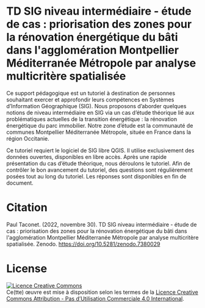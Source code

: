 # TD SIG niveau intermédiaire - étude de cas : priorisation des zones pour la rénovation énergétique du bâti dans l'agglomération Montpellier Méditerranée Métropole par analyse multicritère spatialisée


Ce support pédagogique est un tutoriel à destination de personnes souhaitant exercer et approfondir leurs compétences en Systèmes d’Information Géographique (SIG). Nous proposons d’aborder quelques notions de niveau intermédiaire en SIG via un cas d’étude théorique lié aux problématiques actuelles de la transition énergétique : la rénovation énergétique du parc immobilier. Notre zone d’étude est la communauté de communes
Montpellier Méditerranée Métropole, située en France dans la région Occitanie.


Ce tutoriel requiert le logiciel de SIG libre QGIS.  Il utilise exclusivement des données ouvertes, disponibles en libre accès. Après une rapide présentation du cas d’étude théorique, nous déroulons le tutoriel. Afin de contrôler le bon avancement du tutoriel, des questions sont régulièrement posées tout au long du tutoriel. Les réponses sont disponibles en fin de document.

# Citation

Paul Taconet. (2022, novembre 30). TD SIG niveau intermédiaire - étude de cas : priorisation des zones pour la rénovation énergétique du bâti dans l'agglomération Montpellier Méditerranée Métropole par analyse multicritère spatialisée. Zenodo. https://doi.org/10.5281/zenodo.7380029

# License

<a rel="license" href="http://creativecommons.org/licenses/by-nc/4.0/"><img alt="Licence Creative Commons" style="border-width:0" src="https://i.creativecommons.org/l/by-nc/4.0/88x31.png" /></a><br />Ce(tte) œuvre est mise à disposition selon les termes de la <a rel="license" href="http://creativecommons.org/licenses/by-nc/4.0/">Licence Creative Commons Attribution - Pas d’Utilisation Commerciale 4.0 International</a>.